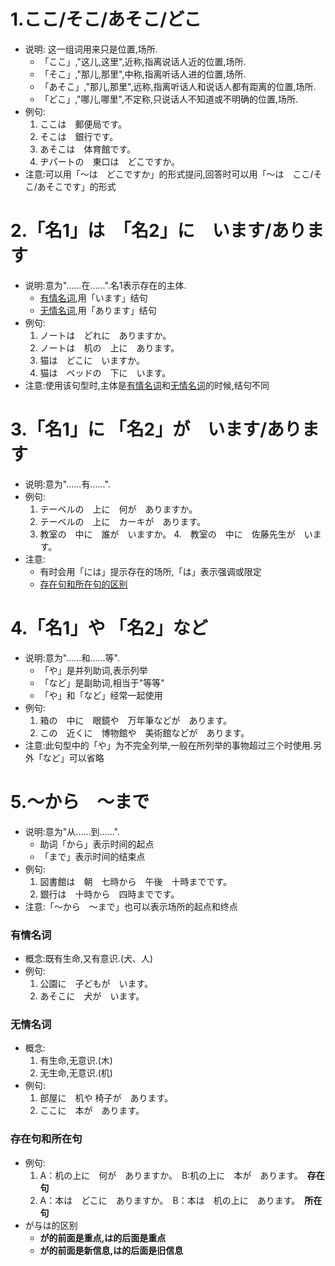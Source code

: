 # 1.ここ/そこ/あそこ/どこ
  - 说明: 这一组词用来只是位置,场所.
     - 「ここ」,"这儿,这里",近称,指离说话人近的位置,场所.
     - 「そこ」,"那儿,那里",中称,指离听话人进的位置,场所.
     - 「あそこ」,"那儿,那里",远称,指离听话人和说话人都有距离的位置,场所.
     - 「どこ」,"哪儿,哪里",不定称,只说话人不知道或不明确的位置,场所.
  - 例句:
     1. ここは　郵便局です。
     2. そこは　銀行です。
     3. あそこは　体育館です。
     4. ヂパートの　東口は　どこですか。
  - 注意:可以用「～は　どこですか」的形式提问,回答时可以用「～は　ここ/そこ/あそこです」的形式

# 2.「名1」は　「名2」に　います/あります
  - 说明:意为"......在......".名1表示存在的主体.
     - [有情名词](#有情名词),用「います」结句
     - [无情名词](#无情名词),用「あります」结句
  - 例句:
     1. ノートは　どれに　ありますか。
     2. ノートは　机の　上に　あります。
     3. 猫は　どこに　いますか。
     4. 猫は　ベッドの　下に　います。 
  - 注意:使用该句型时,主体是[有情名词](#有情名词)和[无情名词](#无情名词)的时候,结句不同

# 3.「名1」に 「名2」が　います/あります
  - 说明:意为"......有......".
  - 例句:
     1. テーベルの　上に　何が　ありますか。
     2. テーベルの　上に　カーキが　あります。
     3. 教室の　中に　誰が　いますか。
     4.　教室の　中に　佐藤先生が　います。
  - 注意:
     - 有时会用「には」提示存在的场所,「は」表示强调或限定
     - [存在句和所在句的区别](#存在句和所在句)

# 4.「名1」や 「名2」など
  - 说明:意为"......和......等".
     - 「や」是并列助词,表示列举
     - 「など」是副助词,相当于"等等"
     - 「や」和「など」经常一起使用
  - 例句:
     1. 箱の　中に　眼鏡や　万年筆などが　あります。
     2. この　近くに　博物館や　美術館などが　あります。
  - 注意:此句型中的「や」为不完全列举,一般在所列举的事物超过三个时使用.另外「など」可以省略

# 5.～から　～まで
  - 说明:意为"从......到......".
     - 助词「から」表示时间的起点
     - 「まで」表示时间的结束点
  - 例句:
     1. 図書館は　朝　七時から　午後　十時までです。
     2. 銀行は　十時から　四時までです。
  - 注意:「～から　～まで」也可以表示场所的起点和终点

### 有情名词
  - 概念:既有生命,又有意识.(犬、人)
  - 例句:
    1. 公園に　子どもが　います。
    2. あそこに　犬が　います。

### 无情名词
  - 概念:
    1. 有生命,无意识.(木)
    2. 无生命,无意识.(机)
  - 例句:
    1. 部屋に　机や 椅子が　あります。
    2. ここに　本が　あります。

### 存在句和所在句
  - 例句:
    1. A：机の上に　何が　ありますか。　B:机の上に　本が　あります。　**存在句**
    2. A：本は　どこに　ありますか。　B：本は　机の上に　あります。　**所在句**
  - が与は的区别
    - **が的前面是重点,は的后面是重点**
    - **が的前面是新信息,は的后面是旧信息**
